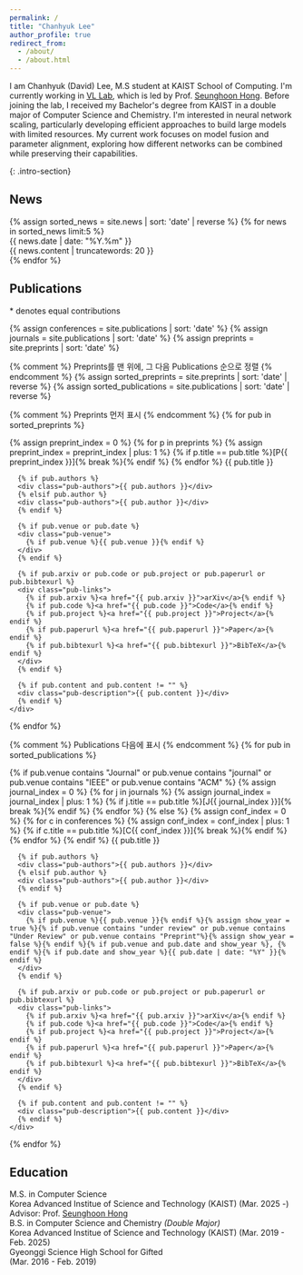 ```yaml
---
permalink: /
title: "Chanhyuk Lee"
author_profile: true
redirect_from: 
  - /about/
  - /about.html
---
```


I am Chanhyuk (David) Lee, M.S student at KAIST School of Computing. I'm currently working in [VL Lab](http://vllab.kaist.ac.kr), which is led by Prof. [Seunghoon Hong](https://maga33.github.io/). Before joining the lab, I received my Bachelor's degree from KAIST in a double major of Computer Science and Chemistry. I'm interested in neural network scaling, particularly developing efficient approaches to build large models with limited resources. My current work focuses on model fusion and parameter alignment, exploring how different networks can be combined while preserving their capabilities.
<!-- For these practical approaches, I am deeply interested in theoretical developments such as infinite-size network frameworks like Neural Tangent Kernel and loss landscape theories like mode connectivity. -->
{: .intro-section}

## News

<div class="news-section">
  <div class="news-list">
    {% assign sorted_news = site.news | sort: 'date' | reverse %}
    {% for news in sorted_news limit:5 %}
    <div class="news-item">
      <div class="news-date">
        {{ news.date | date: "%Y.%m" }}
      </div>
      <div class="news-content">
        <div class="news-text">{{ news.content | truncatewords: 20 }}</div>
      </div>
    </div>
    {% endfor %}
  </div>
</div>





## Publications

<p class="equal-contribution-note">* denotes equal contributions</p>

<div class="publication-list">
  {% assign conferences = site.publications | sort: 'date' %}
  {% assign journals = site.publications | sort: 'date' %}
  {% assign preprints = site.preprints | sort: 'date' %}
  
  {% comment %} Preprints를 맨 위에, 그 다음 Publications 순으로 정렬 {% endcomment %}
  {% assign sorted_preprints = site.preprints | sort: 'date' | reverse %}
  {% assign sorted_publications = site.publications | sort: 'date' | reverse %}
  
  {% comment %} Preprints 먼저 표시 {% endcomment %}
  {% for pub in sorted_preprints %}
  <div class="publication-item">
    <div class="pub-content">
      <div class="pub-title">
        {% assign preprint_index = 0 %}
        {% for p in preprints %}
          {% assign preprint_index = preprint_index | plus: 1 %}
          {% if p.title == pub.title %}[P{{ preprint_index }}]{% break %}{% endif %}
        {% endfor %}
        {{ pub.title }}
      </div>
      
      {% if pub.authors %}
      <div class="pub-authors">{{ pub.authors }}</div>
      {% elsif pub.author %}
      <div class="pub-authors">{{ pub.author }}</div>
      {% endif %}
      
      {% if pub.venue or pub.date %}
      <div class="pub-venue">
        {% if pub.venue %}{{ pub.venue }}{% endif %}
      </div>
      {% endif %}
      
      {% if pub.arxiv or pub.code or pub.project or pub.paperurl or pub.bibtexurl %}
      <div class="pub-links">
        {% if pub.arxiv %}<a href="{{ pub.arxiv }}">arXiv</a>{% endif %}
        {% if pub.code %}<a href="{{ pub.code }}">Code</a>{% endif %}
        {% if pub.project %}<a href="{{ pub.project }}">Project</a>{% endif %}
        {% if pub.paperurl %}<a href="{{ pub.paperurl }}">Paper</a>{% endif %}
        {% if pub.bibtexurl %}<a href="{{ pub.bibtexurl }}">BibTeX</a>{% endif %}
      </div>
      {% endif %}
      
      {% if pub.content and pub.content != "" %}
      <div class="pub-description">{{ pub.content }}</div>
      {% endif %}
    </div>
  </div>
  {% endfor %}
  
  {% comment %} Publications 다음에 표시 {% endcomment %}
  {% for pub in sorted_publications %}
  <div class="publication-item">
    <div class="pub-content">
      <div class="pub-title">
        {% if pub.venue contains "Journal" or pub.venue contains "journal" or pub.venue contains "IEEE" or pub.venue contains "ACM" %}
          {% assign journal_index = 0 %}
          {% for j in journals %}
            {% assign journal_index = journal_index | plus: 1 %}
            {% if j.title == pub.title %}[J{{ journal_index }}]{% break %}{% endif %}
          {% endfor %}
        {% else %}
          {% assign conf_index = 0 %}
          {% for c in conferences %}
            {% assign conf_index = conf_index | plus: 1 %}
            {% if c.title == pub.title %}[C{{ conf_index }}]{% break %}{% endif %}
          {% endfor %}
        {% endif %}
        {{ pub.title }}
      </div>
      
      {% if pub.authors %}
      <div class="pub-authors">{{ pub.authors }}</div>
      {% elsif pub.author %}
      <div class="pub-authors">{{ pub.author }}</div>
      {% endif %}
      
      {% if pub.venue or pub.date %}
      <div class="pub-venue">
        {% if pub.venue %}{{ pub.venue }}{% endif %}{% assign show_year = true %}{% if pub.venue contains "under review" or pub.venue contains "Under Review" or pub.venue contains "Preprint"%}{% assign show_year = false %}{% endif %}{% if pub.venue and pub.date and show_year %}, {% endif %}{% if pub.date and show_year %}{{ pub.date | date: "%Y" }}{% endif %}
      </div>
      {% endif %}
      
      {% if pub.arxiv or pub.code or pub.project or pub.paperurl or pub.bibtexurl %}
      <div class="pub-links">
        {% if pub.arxiv %}<a href="{{ pub.arxiv }}">arXiv</a>{% endif %}
        {% if pub.code %}<a href="{{ pub.code }}">Code</a>{% endif %}
        {% if pub.project %}<a href="{{ pub.project }}">Project</a>{% endif %}
        {% if pub.paperurl %}<a href="{{ pub.paperurl }}">Paper</a>{% endif %}
        {% if pub.bibtexurl %}<a href="{{ pub.bibtexurl }}">BibTeX</a>{% endif %}
      </div>
      {% endif %}
      
      {% if pub.content and pub.content != "" %}
      <div class="pub-description">{{ pub.content }}</div>
      {% endif %}
    </div>
  </div>
  {% endfor %}
</div>

<script>
document.addEventListener('DOMContentLoaded', function() {
  // 저자 이름 자동 하이라이트
  const myNames = [
    'Chanhyuk Lee',
    'Chanhyuk David Lee', 
    'David Lee',
    'C. Lee',
    'C.H. Lee'
  ];
  
  const authorElements = document.querySelectorAll('.pub-authors');
  
  authorElements.forEach(function(authorElement) {
    let authorHtml = authorElement.innerHTML;
    
    // 1. 내 이름 하이라이트 (별표 포함)
    myNames.forEach(function(name) {
      // 기존 strong 태그 제거
      const strongRegex = new RegExp(`<strong>${name.replace(/[.*+?^${}()|[\]\\]/g, '\\$&')}(\\*)?</strong>`, 'gi');
      authorHtml = authorHtml.replace(strongRegex, function(match) {
        return match.includes('*') ? `${name}*` : name;
      });
      
      // 내 이름 하이라이트 (별표 포함)
      const nameRegex = new RegExp(`\\b${name.replace(/[.*+?^${}()|[\]\\]/g, '\\$&')}(\\*)?\\b`, 'gi');
      authorHtml = authorHtml.replace(nameRegex, function(match) {
        return `<span class="author-highlight">${match}</span>`;
      });
    });
    
    // 2. Equal contribution 표시된 다른 저자들을 링크 스타일로
    authorHtml = authorHtml.replace(/\b([A-Z][a-z]+(?:\s+[A-Z][a-z]+)*\*)\b/g, function(match) {
      // 이미 span으로 감싸져 있지 않은 경우만 처리
      if (!authorHtml.includes(`<span class="author-highlight">${match}</span>`)) {
        return `<span class="author-link">${match}</span>`;
      }
      return match;
    });
    
    authorElement.innerHTML = authorHtml;
  });
});
</script>

## Education


<div class="education-section">
  <div class="education-item">
    <div class="education-institution">M.S. in Computer Science </div>
    <div class="education-degree">
      Korea Advanced Institue of Science and Technology (KAIST)
      <span class="education-period">(Mar. 2025 -)</span>
    </div>
    <div class="education-advisor">Advisor: Prof. <a href="https://maga33.github.io/">Seunghoon Hong</a></div>
  </div>
  
  <div class="education-item">
    <div class="education-institution">B.S. in Computer Science and Chemistry <em>(Double Major)</em></div>
    <div class="education-degree">
      Korea Advanced Institue of Science and Technology (KAIST)
      <span class="education-period">(Mar. 2019 - Feb. 2025)</span>
    </div>
  </div>

  <div class="education-item">
    <div class="education-institution">Gyeonggi Science High School for Gifted</div>
    <div class="education-degree">
      <span class="education-period">(Mar. 2016 - Feb. 2019)</span>
    </div>
  </div>
</div>